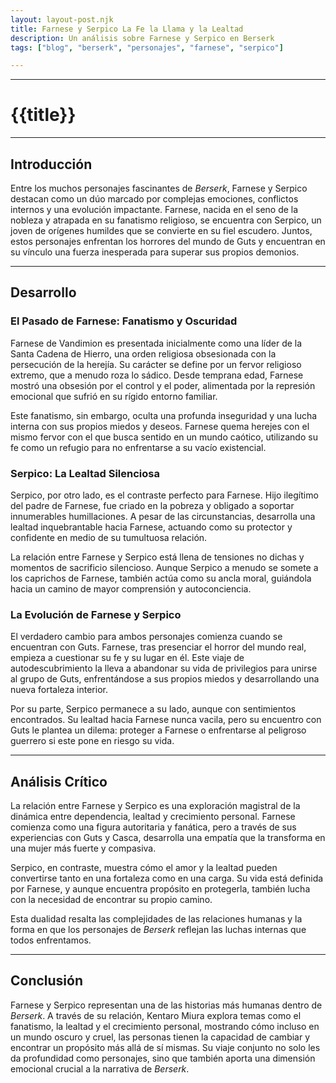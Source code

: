 ```yaml
---
layout: layout-post.njk
title: Farnese y Serpico La Fe la Llama y la Lealtad
description: Un análisis sobre Farnese y Serpico en Berserk
tags: ["blog", "berserk", "personajes", "farnese", "serpico"]

---
```

---

# {{title}}


---
## Introducción

Entre los muchos personajes fascinantes de *Berserk*, Farnese y Serpico destacan como un dúo marcado por complejas emociones, conflictos internos y una evolución impactante. Farnese, nacida en el seno de la nobleza y atrapada en su fanatismo religioso, se encuentra con Serpico, un joven de orígenes humildes que se convierte en su fiel escudero. Juntos, estos personajes enfrentan los horrores del mundo de Guts y encuentran en su vínculo una fuerza inesperada para superar sus propios demonios.

---

## Desarrollo

### El Pasado de Farnese: Fanatismo y Oscuridad
Farnese de Vandimion es presentada inicialmente como una líder de la Santa Cadena de Hierro, una orden religiosa obsesionada con la persecución de la herejía. Su carácter se define por un fervor religioso extremo, que a menudo roza lo sádico. Desde temprana edad, Farnese mostró una obsesión por el control y el poder, alimentada por la represión emocional que sufrió en su rígido entorno familiar. 

Este fanatismo, sin embargo, oculta una profunda inseguridad y una lucha interna con sus propios miedos y deseos. Farnese quema herejes con el mismo fervor con el que busca sentido en un mundo caótico, utilizando su fe como un refugio para no enfrentarse a su vacío existencial.

### Serpico: La Lealtad Silenciosa
Serpico, por otro lado, es el contraste perfecto para Farnese. Hijo ilegítimo del padre de Farnese, fue criado en la pobreza y obligado a soportar innumerables humillaciones. A pesar de las circunstancias, desarrolla una lealtad inquebrantable hacia Farnese, actuando como su protector y confidente en medio de su tumultuosa relación.

La relación entre Farnese y Serpico está llena de tensiones no dichas y momentos de sacrificio silencioso. Aunque Serpico a menudo se somete a los caprichos de Farnese, también actúa como su ancla moral, guiándola hacia un camino de mayor comprensión y autoconciencia.

### La Evolución de Farnese y Serpico
El verdadero cambio para ambos personajes comienza cuando se encuentran con Guts. Farnese, tras presenciar el horror del mundo real, empieza a cuestionar su fe y su lugar en él. Este viaje de autodescubrimiento la lleva a abandonar su vida de privilegios para unirse al grupo de Guts, enfrentándose a sus propios miedos y desarrollando una nueva fortaleza interior.

Por su parte, Serpico permanece a su lado, aunque con sentimientos encontrados. Su lealtad hacia Farnese nunca vacila, pero su encuentro con Guts le plantea un dilema: proteger a Farnese o enfrentarse al peligroso guerrero si este pone en riesgo su vida.

---

## Análisis Crítico

La relación entre Farnese y Serpico es una exploración magistral de la dinámica entre dependencia, lealtad y crecimiento personal. Farnese comienza como una figura autoritaria y fanática, pero a través de sus experiencias con Guts y Casca, desarrolla una empatía que la transforma en una mujer más fuerte y compasiva.

Serpico, en contraste, muestra cómo el amor y la lealtad pueden convertirse tanto en una fortaleza como en una carga. Su vida está definida por Farnese, y aunque encuentra propósito en protegerla, también lucha con la necesidad de encontrar su propio camino.

Esta dualidad resalta las complejidades de las relaciones humanas y la forma en que los personajes de *Berserk* reflejan las luchas internas que todos enfrentamos.

---

## Conclusión

Farnese y Serpico representan una de las historias más humanas dentro de *Berserk*. A través de su relación, Kentaro Miura explora temas como el fanatismo, la lealtad y el crecimiento personal, mostrando cómo incluso en un mundo oscuro y cruel, las personas tienen la capacidad de cambiar y encontrar un propósito más allá de sí mismas. Su viaje conjunto no solo les da profundidad como personajes, sino que también aporta una dimensión emocional crucial a la narrativa de *Berserk*.

